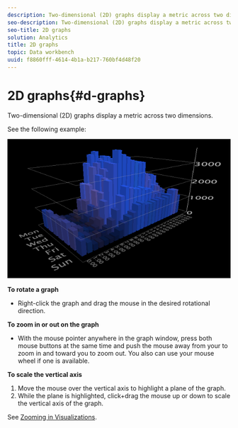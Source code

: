 ```yaml
---
description: Two-dimensional (2D) graphs display a metric across two dimensions.
seo-description: Two-dimensional (2D) graphs display a metric across two dimensions.
seo-title: 2D graphs
solution: Analytics
title: 2D graphs
topic: Data workbench
uuid: f8860fff-4614-4b1a-b217-760bf4d48f20
---
```


# 2D graphs{#d-graphs}

Two-dimensional (2D) graphs display a metric across two dimensions.

 See the following example:

![](assets/vis_2DGraph.png)

**To rotate a graph**

* Right-click the graph and drag the mouse in the desired rotational direction.

**To zoom in or out on the graph**

* With the mouse pointer anywhere in the graph window, press both mouse buttons at the same time and push the mouse away from your to zoom in and toward you to zoom out. You also can use your mouse wheel if one is available.

**To scale the vertical axis**

1. Move the mouse over the vertical axis to highlight a plane of the graph. 
1. While the plane is highlighted, click+drag the mouse up or down to scale the vertical axis of the graph.

See [Zooming in Visualizations](../../../../home/c-get-started/c-vis/c-zoom-vis.md#concept-7e33670bb5344f78a316f1a84cc20530). 
